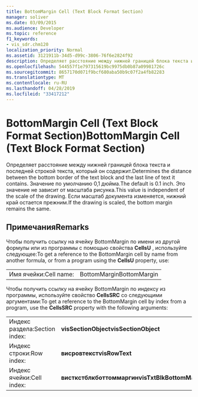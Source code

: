 ```yaml
---
title: BottomMargin Cell (Text Block Format Section)
manager: soliver
ms.date: 03/09/2015
ms.audience: Developer
ms.topic: reference
f1_keywords:
- vis_sdr.chm120
localization_priority: Normal
ms.assetid: 3121911b-34d5-d99c-3806-76f6e2824f92
description: Определяет расстояние между нижней границей блока текста и последней строкой текста, который он содержит. Значение по умолчанию 0,1 дюйма. Это значение не зависит от масштаба рисунка. Если масштаб документа изменяется, нижний край остается прежним.
ms.openlocfilehash: 544557f1e797315619bc9975db0b87a09981726c
ms.sourcegitcommit: 8657170d071f9bcf680aba50b9c07f2a4fb82283
ms.translationtype: MT
ms.contentlocale: ru-RU
ms.lasthandoff: 04/28/2019
ms.locfileid: "33417212"
---
```

# <a name="bottommargin-cell-text-block-format-section"></a><span data-ttu-id="9e1df-106">BottomMargin Cell (Text Block Format Section)</span><span class="sxs-lookup"><span data-stu-id="9e1df-106">BottomMargin Cell (Text Block Format Section)</span></span>

<span data-ttu-id="9e1df-107">Определяет расстояние между нижней границей блока текста и последней строкой текста, который он содержит.</span><span class="sxs-lookup"><span data-stu-id="9e1df-107">Determines the distance between the bottom border of the text block and the last line of text it contains.</span></span> <span data-ttu-id="9e1df-108">Значение по умолчанию 0,1 дюйма.</span><span class="sxs-lookup"><span data-stu-id="9e1df-108">The default is 0.1 inch.</span></span> <span data-ttu-id="9e1df-109">Это значение не зависит от масштаба рисунка.</span><span class="sxs-lookup"><span data-stu-id="9e1df-109">This value is independent of the scale of the drawing.</span></span> <span data-ttu-id="9e1df-110">Если масштаб документа изменяется, нижний край остается прежним.</span><span class="sxs-lookup"><span data-stu-id="9e1df-110">If the drawing is scaled, the bottom margin remains the same.</span></span>
  
## <a name="remarks"></a><span data-ttu-id="9e1df-111">Примечания</span><span class="sxs-lookup"><span data-stu-id="9e1df-111">Remarks</span></span>

<span data-ttu-id="9e1df-112">Чтобы получить ссылку на ячейку BottomMargin по имени из другой формулы или из программы с помощью свойства **CellsU** , используйте следующее:</span><span class="sxs-lookup"><span data-stu-id="9e1df-112">To get a reference to the BottomMargin cell by name from another formula, or from a program using the **CellsU** property, use:</span></span> 
  
|||
|:-----|:-----|
| <span data-ttu-id="9e1df-113">Имя ячейки:</span><span class="sxs-lookup"><span data-stu-id="9e1df-113">Cell name:</span></span>  <br/> | <span data-ttu-id="9e1df-114">BottomMargin</span><span class="sxs-lookup"><span data-stu-id="9e1df-114">BottomMargin</span></span>  <br/> |
   
<span data-ttu-id="9e1df-115">Чтобы получить ссылку на ячейку BottomMargin по индексу из программы, используйте свойство **CellsSRC** со следующими аргументами:</span><span class="sxs-lookup"><span data-stu-id="9e1df-115">To get a reference to the BottomMargin cell by index from a program, use the **CellsSRC** property with the following arguments:</span></span> 
  
|||
|:-----|:-----|
| <span data-ttu-id="9e1df-116">Индекс раздела:</span><span class="sxs-lookup"><span data-stu-id="9e1df-116">Section index:</span></span>  <br/> |<span data-ttu-id="9e1df-117">**visSectionObject**</span><span class="sxs-lookup"><span data-stu-id="9e1df-117">**visSectionObject**</span></span> <br/> |
| <span data-ttu-id="9e1df-118">Индекс строки:</span><span class="sxs-lookup"><span data-stu-id="9e1df-118">Row index:</span></span>  <br/> |<span data-ttu-id="9e1df-119">**висровтекст**</span><span class="sxs-lookup"><span data-stu-id="9e1df-119">**visRowText**</span></span> <br/> |
| <span data-ttu-id="9e1df-120">Индекс ячейки:</span><span class="sxs-lookup"><span data-stu-id="9e1df-120">Cell index:</span></span>  <br/> |<span data-ttu-id="9e1df-121">**висткстблкботтоммаргин**</span><span class="sxs-lookup"><span data-stu-id="9e1df-121">**visTxtBlkBottomMargin**</span></span> <br/> |
   

